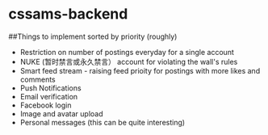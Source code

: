 # cssams-backend

##Things to implement sorted by priority (roughly)

* Restriction on number of postings everyday for a single account
* NUKE (暂时禁言或永久禁言） account for violating the wall's rules
* Smart feed stream - raising feed prioity for postings with more likes and comments
* Push Notifications
* Email verification
* Facebook login
* Image and avatar upload
* Personal messages (this can be quite interesting)
